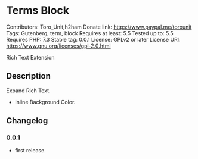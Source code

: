 # Terms Block
Contributors:      Toro_Unit,h2ham
Donate link:       https://www.paypal.me/torounit
Tags:              Gutenberg, term, block
Requires at least: 5.5
Tested up to:      5.5
Requires PHP:      7.3
Stable tag:        0.0.1
License:           GPLv2 or later
License URI:       https://www.gnu.org/licenses/gpl-2.0.html

Rich Text Extension

## Description

Expand Rich Text. 

* Inline Background Color.

## Changelog

### 0.0.1
* first release.

